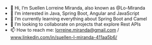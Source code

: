 - 👋 Hi, I’m Suellen Lorreine Miranda, also known as @Lo-Miranda
- 👀 I’m interested in Java, Spring Boot, Angular and JavaScript
- 🌱 I’m currently learning everything about Spring Boot and Camel
- 💞️ I’m looking to collaborate on projects that explore Rest APIs
- 📫 How to reach me: lorreine.miranda@gmail.com / www.linkedin.com/in/suellen-l-miranda-411aa5b6/

<!---
Lo-Miranda/Lo-Miranda is a ✨ special ✨ repository because its `README.md` (this file) appears on your GitHub profile.
You can click the Preview link to take a look at your changes.
--->
